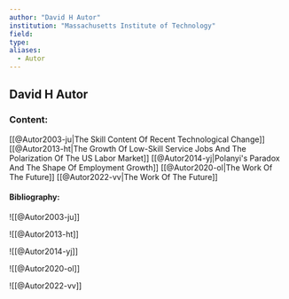 ```yaml
---
author: "David H Autor"
institution: "Massachusetts Institute of Technology"
field:
type:
aliases:
  - Autor
---
```


## David H Autor

### Content:
[[@Autor2003-ju|The Skill Content Of Recent Technological Change]]
[[@Autor2013-ht|The Growth Of Low-Skill Service Jobs And The Polarization Of The US Labor Market]]
[[@Autor2014-yj|Polanyi's Paradox And The Shape Of Employment Growth]]
[[@Autor2020-ol|The Work Of The Future]]
[[@Autor2022-vv|The Work Of The Future]]

#### Bibliography:

![[@Autor2003-ju]]

![[@Autor2013-ht]]

![[@Autor2014-yj]]

![[@Autor2020-ol]]

![[@Autor2022-vv]]